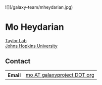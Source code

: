 <div class='right'>![](/galaxy-team/mheydarian.jpg)</div>

# Mo Heydarian

[Taylor Lab](http://taylorlab.org/)<br />
[Johns Hopkins University](http://jhu.edu)<br />

## Contact

<table>
  <tr>
    <th> Email </th>
    <td> <a href="mailto:mo AT galaxyproject DOT org">mo AT galaxyproject DOT org</a> </td>
  </tr>
</table>
